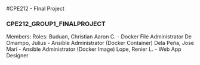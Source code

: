 #CPE212 - FInal Project
### CPE212_GROUP1_FINALPROJECT

Members:                     Roles:
Buduan, Christian Aaron C.   - Docker File Administrator
De Omampo, Julius            - Ansible Administrator (Docker Container)
Dela Peña, Jose Mari         - Ansible Administrator (Docker Image)
Lope, Renier L.              - Web App Designer

